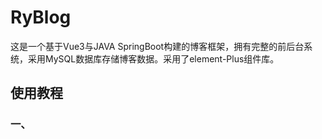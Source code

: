 # RyBlog

这是一个基于Vue3与JAVA SpringBoot构建的博客框架，拥有完整的前后台系统，采用MySQL数据库存储博客数据。采用了element-Plus组件库。

## 使用教程

### 一、